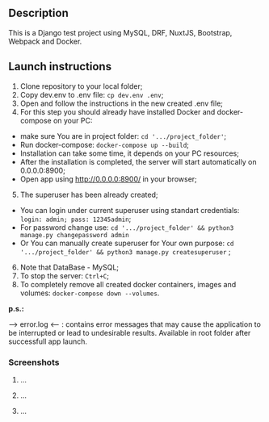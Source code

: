 ## Description

This is a Django test project using MySQL, DRF, NuxtJS, Bootstrap, Webpack and Docker.

## Launch instructions

1. Clone repository to your local folder;
2. Copy dev.env to .env file: `cp dev.env .env`;
3. Open and follow the instructions in the new created .env file;
4. For this step you should already have installed Docker and docker-compose on your PC:

- make sure You are in project folder: `cd '.../project_folder'`;
- Run docker-compose: `docker-compose up --build`;
- Installation can take some time, it depends on your PC resources;
- After the installation is completed, the server will start automatically on 0.0.0.0:8900;
- Open app using <http://0.0.0.0:8900/> in your browser;

5. The superuser has been already created;

- You can login under current superuser using standart credentials: `login: admin; pass: 12345admin`;
- For password change use: `cd '.../project_folder' && python3 manage.py changepassword admin`
- Or You can manually create superuser for Your own purpose: `cd '.../project_folder' && python3 manage.py createsuperuser` ;

6. Note that DataBase - MySQL;
7. To stop the server: `Ctrl+C`;
8. To completely remove all created docker containers, images and volumes: `docker-compose down --volumes`.

**p.s.:**

--> error.log <-- : contains error messages that may cause the application to be interrupted or lead to undesirable results.
Available in root folder after successfull app launch.

### Screenshots

1. ...

2. ...

3. ...
